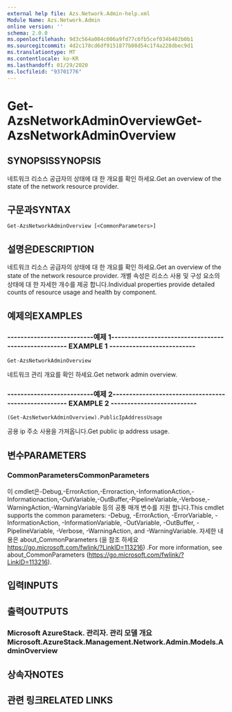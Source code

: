 ```yaml
---
external help file: Azs.Network.Admin-help.xml
Module Name: Azs.Network.Admin
online version: ''
schema: 2.0.0
ms.openlocfilehash: 9d3c564a004c006a9fd77c6fb5cef034b402b0b1
ms.sourcegitcommit: 4d2c178cd6df9151877b08d54c1f4a228dbec9d1
ms.translationtype: MT
ms.contentlocale: ko-KR
ms.lasthandoff: 01/29/2020
ms.locfileid: "93701776"
---
```

# <span data-ttu-id="c1c11-101">Get-AzsNetworkAdminOverview</span><span class="sxs-lookup"><span data-stu-id="c1c11-101">Get-AzsNetworkAdminOverview</span></span>

## <span data-ttu-id="c1c11-102">SYNOPSIS</span><span class="sxs-lookup"><span data-stu-id="c1c11-102">SYNOPSIS</span></span>
<span data-ttu-id="c1c11-103">네트워크 리소스 공급자의 상태에 대 한 개요를 확인 하세요.</span><span class="sxs-lookup"><span data-stu-id="c1c11-103">Get an overview of the state of the network resource provider.</span></span>

## <span data-ttu-id="c1c11-104">구문과</span><span class="sxs-lookup"><span data-stu-id="c1c11-104">SYNTAX</span></span>

```
Get-AzsNetworkAdminOverview [<CommonParameters>]
```

## <span data-ttu-id="c1c11-105">설명은</span><span class="sxs-lookup"><span data-stu-id="c1c11-105">DESCRIPTION</span></span>
<span data-ttu-id="c1c11-106">네트워크 리소스 공급자의 상태에 대 한 개요를 확인 하세요.</span><span class="sxs-lookup"><span data-stu-id="c1c11-106">Get an overview of the state of the network resource provider.</span></span> <span data-ttu-id="c1c11-107">개별 속성은 리소스 사용 및 구성 요소의 상태에 대 한 자세한 개수를 제공 합니다.</span><span class="sxs-lookup"><span data-stu-id="c1c11-107">Individual properties provide detailed counts of resource usage and health by component.</span></span>

## <span data-ttu-id="c1c11-108">예제의</span><span class="sxs-lookup"><span data-stu-id="c1c11-108">EXAMPLES</span></span>

### <span data-ttu-id="c1c11-109">--------------------------예제 1--------------------------</span><span class="sxs-lookup"><span data-stu-id="c1c11-109">-------------------------- EXAMPLE 1 --------------------------</span></span>
```
Get-AzsNetworkAdminOverview
```

<span data-ttu-id="c1c11-110">네트워크 관리 개요를 확인 하세요.</span><span class="sxs-lookup"><span data-stu-id="c1c11-110">Get network admin overview.</span></span>

### <span data-ttu-id="c1c11-111">--------------------------예제 2--------------------------</span><span class="sxs-lookup"><span data-stu-id="c1c11-111">-------------------------- EXAMPLE 2 --------------------------</span></span>
```
(Get-AzsNetworkAdminOverview).PublicIpAddressUsage
```

<span data-ttu-id="c1c11-112">공용 ip 주소 사용을 가져옵니다.</span><span class="sxs-lookup"><span data-stu-id="c1c11-112">Get public ip address usage.</span></span>

## <span data-ttu-id="c1c11-113">변수</span><span class="sxs-lookup"><span data-stu-id="c1c11-113">PARAMETERS</span></span>

### <span data-ttu-id="c1c11-114">CommonParameters</span><span class="sxs-lookup"><span data-stu-id="c1c11-114">CommonParameters</span></span>
<span data-ttu-id="c1c11-115">이 cmdlet은-Debug,-ErrorAction,-Erroraction,-InformationAction,-Informationaction,-OutVariable,-OutBuffer,-PipelineVariable,-Verbose,-WarningAction,-WarningVariable 등의 공통 매개 변수를 지원 합니다.</span><span class="sxs-lookup"><span data-stu-id="c1c11-115">This cmdlet supports the common parameters: -Debug, -ErrorAction, -ErrorVariable, -InformationAction, -InformationVariable, -OutVariable, -OutBuffer, -PipelineVariable, -Verbose, -WarningAction, and -WarningVariable.</span></span> <span data-ttu-id="c1c11-116">자세한 내용은 about_CommonParameters (을 참조 하세요 https://go.microsoft.com/fwlink/?LinkID=113216) .</span><span class="sxs-lookup"><span data-stu-id="c1c11-116">For more information, see about_CommonParameters (https://go.microsoft.com/fwlink/?LinkID=113216).</span></span>

## <span data-ttu-id="c1c11-117">입력</span><span class="sxs-lookup"><span data-stu-id="c1c11-117">INPUTS</span></span>

## <span data-ttu-id="c1c11-118">출력</span><span class="sxs-lookup"><span data-stu-id="c1c11-118">OUTPUTS</span></span>

### <span data-ttu-id="c1c11-119">Microsoft AzureStack. 관리자. 관리 모델 개요</span><span class="sxs-lookup"><span data-stu-id="c1c11-119">Microsoft.AzureStack.Management.Network.Admin.Models.AdminOverview</span></span>

## <span data-ttu-id="c1c11-120">상속자</span><span class="sxs-lookup"><span data-stu-id="c1c11-120">NOTES</span></span>

## <span data-ttu-id="c1c11-121">관련 링크</span><span class="sxs-lookup"><span data-stu-id="c1c11-121">RELATED LINKS</span></span>


